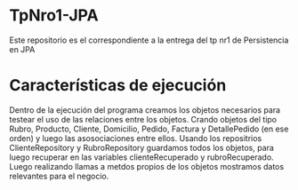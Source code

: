 # TpNro1-JPA
Este repositorio es el correspondiente a la entrega del tp nr1 de Persistencia en JPA
# Características de ejecución
Dentro de la ejecución del programa creamos los objetos necesarios para testear el uso de las relaciones entre los objetos. Crando objetos del tipo Rubro, Producto, Cliente, Domicilio, Pedido, Factura y DetallePedido (en ese orden) y luego las asosociaciones entre ellos.
Usando los repositrios  ClienteRepository y RubroRepository guardamos todos los objetos, para luego recuperar en las variables clienteRecuperado y rubroRecuperado. Luego realizando llamas a metdos propios de los objetos mostramos datos relevantes para el negocio.

